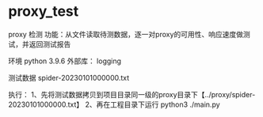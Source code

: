 # proxy_test
proxy 检测
功能：从文件读取待测数据，逐一对proxy的可用性、响应速度做测试，并返回测试报告

环境
	python 3.9.6
	外部库：
		logging

测试数据
	spider-20230101000000.txt

执行：
	1、先将测试数据拷贝到项目目录同一级的proxy目录下【../proxy/spider-20230101000000.txt】
	2、再在工程目录下运行 python3 ./main.py




